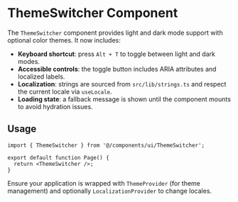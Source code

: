 # ThemeSwitcher Component

The `ThemeSwitcher` component provides light and dark mode support with optional color themes. It now includes:

- **Keyboard shortcut**: press `Alt + T` to toggle between light and dark modes.
- **Accessible controls**: the toggle button includes ARIA attributes and localized labels.
- **Localization**: strings are sourced from `src/lib/strings.ts` and respect the current locale via `useLocale`.
- **Loading state**: a fallback message is shown until the component mounts to avoid hydration issues.

## Usage

```tsx
import { ThemeSwitcher } from '@/components/ui/ThemeSwitcher';

export default function Page() {
  return <ThemeSwitcher />;
}
```

Ensure your application is wrapped with `ThemeProvider` (for theme management) and optionally `LocalizationProvider` to change locales.
